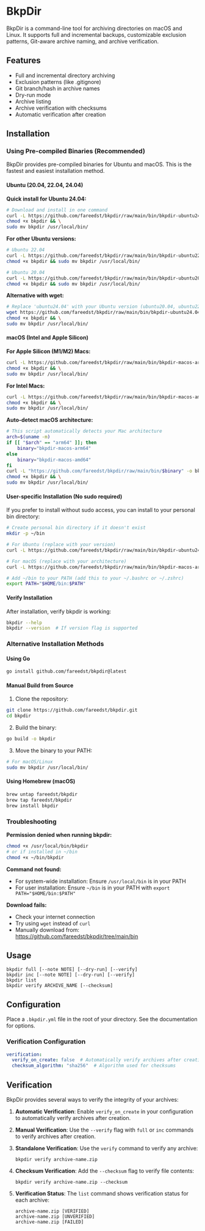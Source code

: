 # BkpDir

BkpDir is a command-line tool for archiving directories on macOS and Linux. It supports full and incremental backups, customizable exclusion patterns, Git-aware archive naming, and archive verification.

## Features
- Full and incremental directory archiving
- Exclusion patterns (like .gitignore)
- Git branch/hash in archive names
- Dry-run mode
- Archive listing
- Archive verification with checksums
- Automatic verification after creation

## Installation

### Using Pre-compiled Binaries (Recommended)

BkpDir provides pre-compiled binaries for Ubuntu and macOS. This is the fastest and easiest installation method.

#### Ubuntu (20.04, 22.04, 24.04)

**Quick install for Ubuntu 24.04:**
```bash
# Download and install in one command
curl -L https://github.com/fareedst/bkpdir/raw/main/bin/bkpdir-ubuntu24.04 -o bkpdir && \
chmod +x bkpdir && \
sudo mv bkpdir /usr/local/bin/
```

**For other Ubuntu versions:**
```bash
# Ubuntu 22.04
curl -L https://github.com/fareedst/bkpdir/raw/main/bin/bkpdir-ubuntu22.04 -o bkpdir && \
chmod +x bkpdir && sudo mv bkpdir /usr/local/bin/

# Ubuntu 20.04  
curl -L https://github.com/fareedst/bkpdir/raw/main/bin/bkpdir-ubuntu20.04 -o bkpdir && \
chmod +x bkpdir && sudo mv bkpdir /usr/local/bin/
```

**Alternative with wget:**
```bash
# Replace 'ubuntu24.04' with your Ubuntu version (ubuntu20.04, ubuntu22.04, ubuntu24.04)
wget https://github.com/fareedst/bkpdir/raw/main/bin/bkpdir-ubuntu24.04 -O bkpdir && \
chmod +x bkpdir && \
sudo mv bkpdir /usr/local/bin/
```

#### macOS (Intel and Apple Silicon)

**For Apple Silicon (M1/M2) Macs:**
```bash
curl -L https://github.com/fareedst/bkpdir/raw/main/bin/bkpdir-macos-arm64 -o bkpdir && \
chmod +x bkpdir && \
sudo mv bkpdir /usr/local/bin/
```

**For Intel Macs:**
```bash
curl -L https://github.com/fareedst/bkpdir/raw/main/bin/bkpdir-macos-amd64 -o bkpdir && \
chmod +x bkpdir && \
sudo mv bkpdir /usr/local/bin/
```

**Auto-detect macOS architecture:**
```bash
# This script automatically detects your Mac architecture
arch=$(uname -m)
if [[ "$arch" == "arm64" ]]; then
    binary="bkpdir-macos-arm64"
else
    binary="bkpdir-macos-amd64"
fi
curl -L "https://github.com/fareedst/bkpdir/raw/main/bin/$binary" -o bkpdir && \
chmod +x bkpdir && \
sudo mv bkpdir /usr/local/bin/
```

#### User-specific Installation (No sudo required)

If you prefer to install without sudo access, you can install to your personal bin directory:

```bash
# Create personal bin directory if it doesn't exist
mkdir -p ~/bin

# For Ubuntu (replace with your version)
curl -L https://github.com/fareedst/bkpdir/raw/main/bin/bkpdir-ubuntu24.04 -o ~/bin/bkpdir && chmod +x ~/bin/bkpdir

# For macOS (replace with your architecture)  
curl -L https://github.com/fareedst/bkpdir/raw/main/bin/bkpdir-macos-arm64 -o ~/bin/bkpdir && chmod +x ~/bin/bkpdir

# Add ~/bin to your PATH (add this to your ~/.bashrc or ~/.zshrc)
export PATH="$HOME/bin:$PATH"
```

#### Verify Installation

After installation, verify bkpdir is working:
```bash
bkpdir --help
bkpdir --version  # If version flag is supported
```

### Alternative Installation Methods

#### Using Go
```bash
go install github.com/fareedst/bkpdir@latest
```

#### Manual Build from Source
1. Clone the repository:
```bash
git clone https://github.com/fareedst/bkpdir.git
cd bkpdir
```

2. Build the binary:
```bash
go build -o bkpdir
```

3. Move the binary to your PATH:
```bash
# For macOS/Linux
sudo mv bkpdir /usr/local/bin/
```

#### Using Homebrew (macOS)
```bash
brew untap fareedst/bkpdir
brew tap fareedst/bkpdir  
brew install bkpdir
```

### Troubleshooting

**Permission denied when running bkpdir:**
```bash
chmod +x /usr/local/bin/bkpdir
# or if installed in ~/bin
chmod +x ~/bin/bkpdir
```

**Command not found:**
- For system-wide installation: Ensure `/usr/local/bin` is in your PATH
- For user installation: Ensure `~/bin` is in your PATH with `export PATH="$HOME/bin:$PATH"`

**Download fails:**
- Check your internet connection
- Try using `wget` instead of `curl`
- Manually download from: https://github.com/fareedst/bkpdir/tree/main/bin

## Usage

```
bkpdir full [--note NOTE] [--dry-run] [--verify]
bkpdir inc [--note NOTE] [--dry-run] [--verify]
bkpdir list
bkpdir verify ARCHIVE_NAME [--checksum]
```

## Configuration
Place a `.bkpdir.yml` file in the root of your directory. See the documentation for options.

### Verification Configuration
```yaml
verification:
  verify_on_create: false  # Automatically verify archives after creation
  checksum_algorithm: "sha256"  # Algorithm used for checksums
```

## Verification
BkpDir provides several ways to verify the integrity of your archives:

1. **Automatic Verification**: Enable `verify_on_create` in your configuration to automatically verify archives after creation.

2. **Manual Verification**: Use the `--verify` flag with `full` or `inc` commands to verify archives after creation.

3. **Standalone Verification**: Use the `verify` command to verify any archive:
   ```
   bkpdir verify archive-name.zip
   ```

4. **Checksum Verification**: Add the `--checksum` flag to verify file contents:
   ```
   bkpdir verify archive-name.zip --checksum
   ```

5. **Verification Status**: The `list` command shows verification status for each archive:
   ```
   archive-name.zip [VERIFIED]
   archive-name.zip [UNVERIFIED]
   archive-name.zip [FAILED]
   ``` 